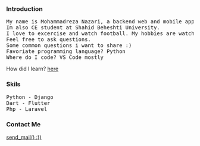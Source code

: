 ### Introduction

<pre>
My name is Mohammadreza Nazari, a backend web and mobile app developer.
Im also CE student at Shahid Beheshti University.
I love to excercise and watch football. My hobbies are watching movies and reading books, which I think are so usefull specially in quarantine.
Feel free to ask questions.
Some common questions i want to share :)
Favoriate programming language? Python
Where do I code? VS Code mostly
</pre> 
How did I learn? [here](https://www.google.com/) 

### Skils
<pre>
Python - Django 
Dart - Flutter
Php - Laravel 
</pre>
### Contact Me

[send_mail()  :))](mailto:nazarimohammadreza0852@gmail.com)

